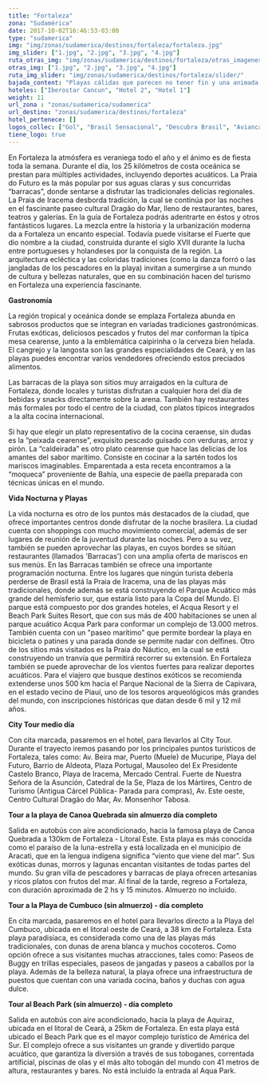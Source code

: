 ```yaml
---
title: "Fortaleza"
zona: "Sudamérica"
date: 2017-10-02T16:46:53-03:00
type: "sudamerica"
img: "img/zonas/sudamerica/destinos/fortaleza/fortaleza.jpg"
img_slider: ["1.jpg", "2.jpg", "3.jpg", "4.jpg"]
ruta_otras_img: "img/zonas/sudamerica/destinos/fortaleza/otras_imagenes/"
otras_img: ["1.jpg", "2.jpg", "3.jpg", "4.jpg"]
ruta_img_slider: "img/zonas/sudamerica/destinos/fortaleza/slider/"
bajada_content: "Playas cálidas que parecen no tener fin y una animada vida nocturna son los principales motivos para viajar a Fortaleza, la capital del estado de Ceará y una de las metrópolis más populosas de Brasil. Relativamente aislada en la zona norte del país, la ciudad ofrece innumerables paseos culturales, además de imperdibles excursiones para conocer los maravillosos paisajes de la costa cearense."
hoteles: ["Iberostar Cancun", "Hotel 2", "Hotel 1"]
weight: 11
url_zona : "zonas/sudamerica/sudamerica"
url_destino: "zonas/sudamerica/destinos/fortaleza"
hotel_pertenece: []
logos_collec: ["Gol", "Brasil Sensacional", "Descubra Brasil", "Avianca", "Avis", "Assist Card"]
tiene_logo: true
---
```

En Fortaleza la atmósfera es veraniega todo el año y el ánimo es de fiesta toda la semana. Durante el día, los 25 kilómetros de costa oceánica se prestan para múltiples actividades, incluyendo deportes acuáticos. La Praia do Futuro es la más popular por sus aguas claras y sus concurridas “barracas”, donde sentarse a disfrutar las tradicionales delicias regionales. La Praia de Iracema desborda tradición, la cual se continúa por las noches en el fascinante paseo cultural Dragão do Mar, lleno de restaurantes, bares, teatros y galerías. En la guía de Fortaleza podrás adentrarte en éstos y otros fantásticos lugares. La mezcla entre la historia y la urbanización moderna da a Fortaleza un encanto especial. Todavía puede visitarse el Fuerte que dio nombre a la ciudad, construida durante el siglo XVII durante la lucha entre portugueses y holandeses por la conquista de la región. La arquitectura ecléctica y las coloridas tradiciones (como la danza forró o las jangladas de los pescadores en la playa) invitan a sumergirse a un mundo de cultura y bellezas naturales, que en su combinación hacen del turismo en Fortaleza una experiencia fascinante.

**Gastronomía**

La región tropical y oceánica donde se emplaza Fortaleza abunda en sabrosos productos que se integran en variadas tradiciones gastronómicas. Frutas exóticas, deliciosos pescados y frutos del mar conforman la típica mesa cearense, junto a la emblemática caipirinha o la cerveza bien helada. El cangrejo y la langosta son las grandes especialidades de Ceará, y en las playas puedes encontrar varios vendedores ofreciendo estos preciados alimentos.

Las barracas de la playa son sitios muy arraigados en la cultura de Fortaleza, donde locales y turistas disfrutan a cualquier hora del día de bebidas y snacks directamente sobre la arena. También hay restaurantes más formales por todo el centro de la ciudad, con platos típicos integrados a la alta cocina internacional.

Si hay que elegir un plato representativo de la cocina ceraense, sin dudas es la “peixada cearense”, exquisito pescado guisado con verduras, arroz y pirón. La “caldeirada” es otro plato cearense que hace las delicias de los amantes del sabor marítimo. Consiste en cocinar a la sartén todos los mariscos imaginables. Emparentada a esta receta encontramos a la “moqueca” proveniente de Bahía, una especie de paella preparada con técnicas únicas en el mundo.

**Vida Nocturna y Playas**

La vida nocturna es otro de los puntos más destacados de la ciudad, que ofrece importantes centros donde disfrutar de la noche brasilera. La ciudad cuenta con shoppings con mucho movimiento comercial, además de ser lugares de reunión de la juventud durante las noches. Pero a su vez, también se pueden aprovechar las playas, en cuyos bordes se sitúan restaurantes (llamados 'Barracas') con una amplia oferta de mariscos en sus menús. En las Barracas también se ofrece una importante programación nocturna. Entre los lugares que ningún turista debería perderse de Brasil está la Praia de Iracema, una de las playas más tradicionales, donde además se está construyendo el Parque Acuático más grande del hemisferio sur, que estaría listo para la Copa del Mundo. El parque está compuesto por dos grandes hoteles, el Acqua Resort y el Beach Park Suites Resort, que con sus más de 400 habitaciones se unen al parque acuático Acqua Park para conformar un complejo de 13.000 metros. También cuenta con un "paseo marítimo" que permite bordear la playa en bicicleta o patines y una parada donde se permite nadar con delfines. Otro de los sitios más visitados es la Praia do Náutico, en la cual se está construyendo un tranvía que permitirá recorrer su extensión. En Fortaleza también se puede aprovechar de los vientos fuertes para realizar deportes acuáticos. Para el viajero que busque destinos exóticos se recomienda extenderse unos 500 km hacia el Parque Nacional de la Sierra de Capivara, en el estado vecino de Piauí, uno de los tesoros arqueológicos más grandes del mundo, con inscripciones históricas que datan desde 6 mil y 12 mil años.

**City Tour medio día**

Con cita marcada, pasaremos en el hotel, para llevarlos al City Tour. Durante el trayecto iremos pasando por los principales puntos turísticos de Fortaleza, tales como: Av. Beira mar, Puerto (Muele) de Mucuripe, Playa del Futuro, Barrio de Aldeota, Plaza Portugal, Mausoleo del Ex Presidente Castelo Branco, Playa de Iracema, Mercado Central. Fuerte de Nuestra Señora de la Asunción, Catedral de la Se, Plaza de los Mártires, Centro de Turismo (Antigua Cárcel Pública- Parada para compras), Av. Este oeste, Centro Cultural Dragão do Mar, Av. Monsenhor Tabosa.

**Tour a la playa de Canoa Quebrada sin almuerzo día completo**

Salida en autobús con aire acondicionado, hacia la famosa playa de Canoa Quebrada a 130km de Fortaleza - Litoral Este. Esta playa es más conocida como el paraíso de la luna-estrella y está localizada en el municipio de Aracati, que en la lengua indígena significa “viento que viene del mar”. Sus exóticas dunas, morros y lagunas encantan visitantes de todas partes del mundo. Su gran villa de pescadores y barracas de playa ofrecen artesanías y ricos platos con frutos del mar. Al final de la tarde, regreso a Fortaleza, con duración aproximada de 2 hs y 15 minutos. Almuerzo no incluido.

**Tour a la Playa de Cumbuco (sin almuerzo) - día completo**

En cita marcada, pasaremos en el hotel para llevarlos directo a la Playa del Cumbuco, ubicada en el litoral oeste de Ceará, a 38 km de Fortaleza. Esta playa paradisíaca, es considerada como una de las playas más tradicionales, con dunas de arena blanca y muchos cocoteros. Como opción ofrece a sus visitantes muchas atracciones, tales como: Paseos de Buggy en trillas especiales, paseos de jangadas y paseos a caballos por la playa. Además de la belleza natural, la playa ofrece una infraestructura de puestos que cuentan con una variada cocina, baños y duchas con agua dulce.

**Tour al Beach Park (sin almuerzo) - día completo**

Salida en autobús con aire acondicionado, hacia la playa de Aquiraz, ubicada en el litoral de Ceará, a 25km de Fortaleza. En esta playa está ubicado el Beach Park que es el mayor complejo turístico de América del Sur. El complejo ofrece a sus visitantes un grande y divertido parque acuático, que garantiza la diversión a través de sus toboganes, correntada artificial, piscinas de olas y el más alto tobogán del mundo con 41 metros de altura, restaurantes y bares.  No está incluido la entrada al Aqua Park.
